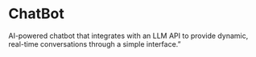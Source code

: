 # ChatBot
AI-powered chatbot that integrates with an LLM API to provide dynamic, real-time conversations through a simple interface.”
